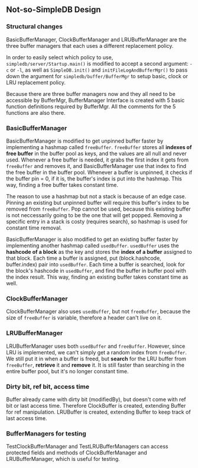 ## Not-so-SimpleDB Design

### Structural changes
BasicBufferManager, ClockBufferManager and LRUBufferManager are the three buffer managers that
each uses a different replacement policy. 

In order to easily select which policy to use, `simpledb/server/Startup.main()` is modified to accept a second argument: `-c` or `-l`, as well as `SimpleDB.init()` and `initFileLogAndBufferMgr()` to pass down the argument for `simpledb/buffer/BufferMgr` to setup basic, clock or LRU replacement policy.

Because there are three buffer managers now and they all need to be accessible by BufferMgr,
BufferManager Interface is created with 5 basic function definitions required by BufferMgr.
All the comments for the 5 functions are also there.

### BasicBufferManager
BasicBufferManager is modified to get unpinned buffer faster by implementing a hashmap called `freeBuffer`. `freeBuffer` stores all __indexes of free buffer__ in the buffer pool as keys, and the values are all null and never used. Whenever a free buffer is needed, it grabs the first index it gets from `freeBuffer` and removes it, and BasicBufferManager use that index to find the free buffer in the buffer pool. Whenever a buffer is unpinned, it checks if the buffer pin = 0, if it is, the buffer's index is put into the hashmap. This way, finding a free buffer takes constant time.

The reason to use a hashmap but not a stack is because of an edge case. Pinning an existing but unpinned buffer will require this buffer's index to be removed from `freeBuffer`. Pop cannot be used, because this existing buffer is not neccessarily going to be the one that will get popped. Removing a specific entry in a stack is costy (requires search), so hashmap is used for constant time removal.

BasicBufferManager is also modified to get an existing buffer faster by implementing another hashmap called `usedBuffer`. `usedBuffer` uses the __hashcode of a block__ as the key and stores the __index of a buffer__ assigned to that block. Each time a buffer is assigned, put (block.hashcode, buffer.index) pair into `usedBuffer`. Each time a buffer is searched, look for the block's hashcode in `usedBuffer`, and find the buffer in buffer pool with the index result. This way, finding an existing buffer takes constant time as well.

### ClockBufferManager
ClockBufferManager also uses `usedBuffer`, but not `freeBuffer`, because the size of `freeBuffer` is variable, therefore a header can't live on it.

### LRUBufferManager
LRUBufferManager uses both `usedBuffer` and `freeBuffer`. However, since LRU is implemented, we can't simply get a random index from `freeBuffer`. We still put it in when a buffer is freed, but __search__ for the LRU buffer from `freeBuffer`, __retrieve__ it and __remove__ it. It is still faster than searching in the entire buffer pool, but it's no longer constant time.

### Dirty bit, ref bit, access time
Buffer already came with dirty bit (modifiedBy), but doesn't come with ref bit or last access time. Therefore ClockBuffer is created, extending Buffer for ref manipulation. LRUBuffer is created, extending Buffer to keep track of last access time.

### BufferManagers for testing
TestClockBufferManager and TestLRUBufferManagers can access protected fields and methods of
ClockBufferManager and LRUBufferManager, which is useful for testing.
